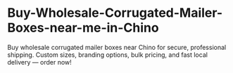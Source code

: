 # Buy-Wholesale-Corrugated-Mailer-Boxes-near-me-in-Chino
Buy wholesale corrugated mailer boxes near Chino for secure, professional shipping. Custom sizes, branding options, bulk pricing, and fast local delivery — order now!
